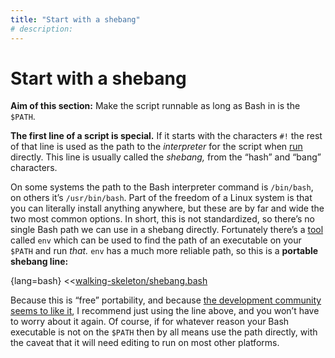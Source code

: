 ```yaml
---
title: "Start with a shebang"
# description:
---
```


# Start with a shebang


**Aim of this section:** Make the script runnable as long as Bash in is the `$PATH`.

**The first line of a script is special.** If it starts with the characters `#!` the rest of that line is used as the path to the *interpreter* for the script when [run](#running-scripts) directly. This line is usually called the *shebang,* from the “hash” and “bang” characters.

On some systems the path to the Bash interpreter command is `/bin/bash`, on others it’s `/usr/bin/bash`. Part of the freedom of a Linux system is that you can literally install anything anywhere, but these are by far and wide the two most common options. In short, this is not standardized, so there’s no single Bash path we can use in a shebang directly. Fortunately there’s a [tool](https://en.wikipedia.org/w/index.php?title=Shebang_(Unix)&oldid=1009017241#Portability) called `env` which can be used to find the path of an executable on your `$PATH` and run *that.* `env` has a much more reliable path, so this is a **portable shebang line:**

{lang=bash}
<<[walking-skeleton/shebang.bash](./protected/code/src/walking-skeleton/shebang.bash)

Because this is “free” portability, and because [the development community seems to like it](https://stackoverflow.com/a/10383546/96588), I recommend just using the line above, and you won’t have to worry about it again. Of course, if for whatever reason your Bash executable is not on the `$PATH` then by all means use the path directly, with the caveat that it will need editing to run on most other platforms.
